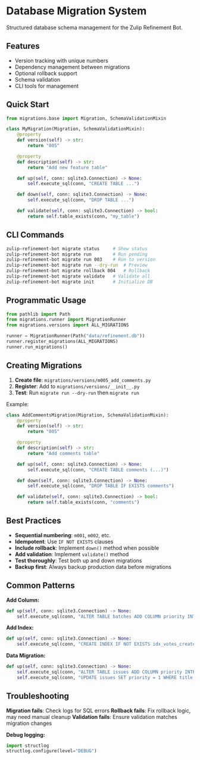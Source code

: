 # Database Migration System

Structured database schema management for the Zulip Refinement Bot.

## Features

- Version tracking with unique numbers
- Dependency management between migrations
- Optional rollback support
- Schema validation
- CLI tools for management

## Quick Start

```python
from migrations.base import Migration, SchemaValidationMixin

class MyMigration(Migration, SchemaValidationMixin):
    @property
    def version(self) -> str:
        return "005"

    @property
    def description(self) -> str:
        return "Add new feature table"

    def up(self, conn: sqlite3.Connection) -> None:
        self.execute_sql(conn, "CREATE TABLE ...")

    def down(self, conn: sqlite3.Connection) -> None:
        self.execute_sql(conn, "DROP TABLE ...")

    def validate(self, conn: sqlite3.Connection) -> bool:
        return self.table_exists(conn, "my_table")
```

## CLI Commands

```bash
zulip-refinement-bot migrate status     # Show status
zulip-refinement-bot migrate run        # Run pending
zulip-refinement-bot migrate run 003    # Run to version
zulip-refinement-bot migrate run --dry-run  # Preview
zulip-refinement-bot migrate rollback 004   # Rollback
zulip-refinement-bot migrate validate   # Validate all
zulip-refinement-bot migrate init       # Initialize DB
```

## Programmatic Usage

```python
from pathlib import Path
from migrations.runner import MigrationRunner
from migrations.versions import ALL_MIGRATIONS

runner = MigrationRunner(Path("data/refinement.db"))
runner.register_migrations(ALL_MIGRATIONS)
runner.run_migrations()
```

## Creating Migrations

1. **Create file**: `migrations/versions/m005_add_comments.py`
2. **Register**: Add to `migrations/versions/__init__.py`
3. **Test**: Run `migrate run --dry-run` then `migrate run`

Example:
```python
class AddCommentsMigration(Migration, SchemaValidationMixin):
    @property
    def version(self) -> str:
        return "005"

    @property
    def description(self) -> str:
        return "Add comments table"

    def up(self, conn: sqlite3.Connection) -> None:
        self.execute_sql(conn, "CREATE TABLE comments (...)")

    def down(self, conn: sqlite3.Connection) -> None:
        self.execute_sql(conn, "DROP TABLE IF EXISTS comments")

    def validate(self, conn: sqlite3.Connection) -> bool:
        return self.table_exists(conn, "comments")
```

## Best Practices

- **Sequential numbering**: `m001`, `m002`, etc.
- **Idempotent**: Use `IF NOT EXISTS` clauses
- **Include rollback**: Implement `down()` method when possible
- **Add validation**: Implement `validate()` method
- **Test thoroughly**: Test both up and down migrations
- **Backup first**: Always backup production data before migrations

## Common Patterns

**Add Column:**
```python
def up(self, conn: sqlite3.Connection) -> None:
    self.execute_sql(conn, "ALTER TABLE batches ADD COLUMN priority INTEGER DEFAULT 1")
```

**Add Index:**
```python
def up(self, conn: sqlite3.Connection) -> None:
    self.execute_sql(conn, "CREATE INDEX IF NOT EXISTS idx_votes_created_at ON votes(created_at)")
```

**Data Migration:**
```python
def up(self, conn: sqlite3.Connection) -> None:
    self.execute_sql(conn, "ALTER TABLE issues ADD COLUMN priority INTEGER")
    self.execute_sql(conn, "UPDATE issues SET priority = 1 WHERE title LIKE '%urgent%'")
```

## Troubleshooting

**Migration fails**: Check logs for SQL errors
**Rollback fails**: Fix rollback logic, may need manual cleanup
**Validation fails**: Ensure validation matches migration changes

**Debug logging:**
```python
import structlog
structlog.configure(level="DEBUG")
```
